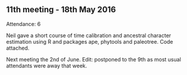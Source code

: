 11th meeting - 18th May 2016
----

Attendance: 6

Neil gave a short course of time calibration and ancestral character estimation using R and packages ape, phytools and paleotree. Code attached.

Next meeting the 2nd of June. Edit: postponed to the 9th as most usual attendants were away that week.